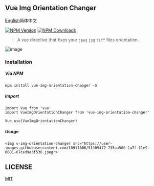 ## Vue Img Orientation Changer
[English](./README.md)简体中文

[![NPM Version][npm-image]][npm-url]
[![NPM Downloads][downloads-image]][downloads-url]

> A vue directive that fixes your `jpeg`  `jpg`  `tiff` files orientation.

![image](https://user-images.githubusercontent.com/10917606/51384914-b0469b00-1b58-11e9-924b-53c8ae374c2c.png)


### Installation

##### Via NPM
```
npm install vue-img-orientation-changer -S
```

##### Import 
```
import Vue from 'vue'
import VueImgOrientationChanger from 'vue-img-orientation-changer'

Vue.use(VueImgOrientationChanger)
```

##### Usage
```
<img v-img-orientation-changer src="https://user-images.githubusercontent.com/10917606/51309472-735aa580-1a7f-11e9-8081-67ced9a3f536.jpeg">
```

## LICENSE

[MIT](LICENSE)

[npm-image]: https://img.shields.io/npm/v/vue-img-orientation-changer.svg
[npm-url]: https://npmjs.org/package/vue-img-orientation-changer
[downloads-image]: https://img.shields.io/npm/dm/vue-img-orientation-changer.svg
[downloads-url]: https://npmjs.org/package/vue-img-orientation-changer
